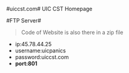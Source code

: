 #uiccst.com#
UIC CST Homepage

#FTP Server#
>Code of Website is also there in a zip file

* ip:45.78.44.25
* username:uicpanics
* password:uiccst.com
* **port:801**

